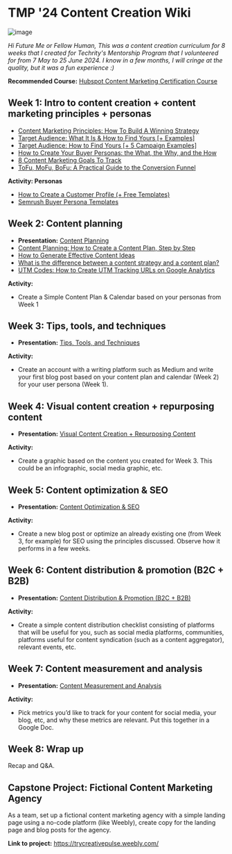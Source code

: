 # TMP '24 Content Creation Wiki

![image](https://github.com/gigikenneth/tmp24-content/assets/52600214/6b4dca29-8159-4085-9eef-5e1ffb9f6d8e)

_Hi Future Me or Fellow Human, This was a content creation curriculum for 8 weeks that I created for Techrity's Mentorship Program that I volunteered for from 7 May to 25 June 2024. I know in a few months, I will cringe at the quality, but it was a fun experience :)_

**Recommended Course:** [Hubspot Content Marketing Certification Course](https://academy.hubspot.com/courses/content-marketing)

## Week 1: Intro to content creation + content marketing principles + personas 
- [Content Marketing Principles: How To Build A Winning Strategy
](https://coschedule.com/content-marketing/content-marketing-principles)
- [Target Audience: What It Is & How to Find Yours [+ Examples]](https://www.semrush.com/blog/target-audience/)
- [Target Audience: How to Find Yours [+ 5 Campaign Examples]](https://blog.hubspot.com/marketing/target-audience)
- [How to Create Your Buyer Personas: the What, the Why, and the How](https://www.semrush.com/blog/buyer-persona/)
- [8 Content Marketing Goals To Track](https://surferseo.com/blog/content-marketing-goals/)
- [ToFu, MoFu, BoFu: A Practical Guide to the Conversion Funnel](https://www.semrush.com/blog/tofu-mofu-bofu-a-practical-guide-to-the-conversion-funnel/)

**Activity: Personas**
- [How to Create a Customer Profile (+ Free Templates)](https://www.semrush.com/blog/customer-profile-template/)
- [Semrush Buyer Persona Templates](https://www.semrush.com/persona/)
  
## Week 2: Content planning
- **Presentation:** [Content Planning](https://www.canva.com/design/DAGE-LCcri8/7guxtG0Miz2o69fSKfj1sw/view?utm_content=DAGE-LCcri8&utm_campaign=designshare&utm_medium=link&utm_source=editor)
- [Content Planning: How to Create a Content Plan, Step by Step](https://www.semrush.com/blog/content-planning/)
- [How to Generate Effective Content Ideas](https://blog.hubspot.com/customers/how-to-generate-effective-content-ideas)
- [What is the difference between a content strategy and a content plan?](https://www.linkedin.com/advice/3/what-difference-between-content-strategy-plan-skills-copywriting#content-strategy)
- [UTM Codes: How to Create UTM Tracking URLs on Google Analytics](https://blog.hubspot.com/marketing/what-are-utm-tracking-codes-ht)

**Activity:**
- Create a Simple Content Plan & Calendar based on your personas from Week 1

## Week 3: Tips, tools, and techniques
- **Presentation:** [Tips, Tools, and Techniques](https://www.canva.com/design/DAGFqrkGpNg/S-51ZFwzH5yxohPlTiISSQ/view?utm_content=DAGFqrkGpNg&utm_campaign=designshare&utm_medium=link&utm_source=editor)

**Activity:**
- Create an account with a writing platform such as Medium and write your first blog post based on your content plan and calendar (Week 2) for your user persona (Week 1).

## Week 4: Visual content creation + repurposing content
- **Presentation:** [Visual Content Creation + Repurposing Content](https://www.canva.com/design/DAGGRPy25b0/T1yFSizPc6nnvrA6a0plPQ/view?utm_content=DAGGRPy25b0&utm_campaign=designshare&utm_medium=link&utm_source=editor)

**Activity:**
- Create a graphic based on the content you created for Week 3. This could be an infographic, social media graphic, etc.

## Week 5: Content optimization & SEO
- **Presentation:** [Content Optimization & SEO](https://www.canva.com/design/DAGG42340gU/uQlJqxlbBbj4yeuVF5OErQ/view?utm_content=DAGG42340gU&utm_campaign=designshare&utm_medium=link&utm_source=editor)

**Activity:**
- Create a new blog post or optimize an already existing one (from Week 3, for example) for SEO using the principles discussed. Observe how it performs in a few weeks. 

## Week 6: Content distribution & promotion (B2C + B2B)
- **Presentation:** [Content Distribution & Promotion (B2C + B2B)](https://www.canva.com/design/DAGHpKMQjMY/smDMDMvUcDU06JFBuclWvg/view?utm_content=DAGHpKMQjMY&utm_campaign=designshare&utm_medium=link&utm_source=editor)

**Activity:**
- Create a simple content distribution checklist consisting of platforms that will be useful for you, such as social media platforms, communities,  platforms useful for content syndication (such as a content aggregator), relevant events, etc.

## Week 7: Content measurement and analysis
- **Presentation:** [Content Measurement and Analysis](https://www.canva.com/design/DAGIOdfGav4/pEu3dIMr_uvE5oynwUT8Vg/view?utm_content=DAGIOdfGav4&utm_campaign=designshare&utm_medium=link&utm_source=editor)

**Activity:**
- Pick metrics you’d like to track for your content for social media, your blog, etc, and why these metrics are relevant. Put this together in a Google Doc. 

## Week 8: Wrap up
Recap and Q&A.

## Capstone Project: Fictional Content Marketing Agency
As a team, set up a fictional content marketing agency with a simple landing page using a no-code platform (like Weebly), create copy for the landing page and blog posts for the agency. 

**Link to project:** https://trycreativepulse.weebly.com/
